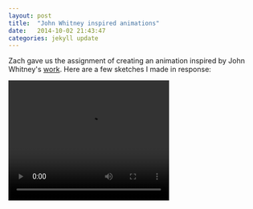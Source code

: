```yaml
---
layout: post
title:  "John Whitney inspired animations"
date:   2014-10-02 21:43:47
categories: jekyll update
---
```

Zach gave us the assignment of creating an animation inspired by John Whitney's [work](https://www.youtube.com/watch?v=BzB31mD4NmA). Here are a few sketches I made in response:  

<video width="320" height="240" autoplay>
  <source src="http://paigederaedt.github.io/blog/assets/circos_d3_video.mov" type="video/mp4">
Your browser does not support the video tag.
</video>


